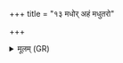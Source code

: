 +++
title = "१३ मधोर् अहं मधुतरो"

+++
<details><summary>मूलम् (GR)</summary>

मधोर् अहं मधुतरो  
मधुघान् मधुमत्तरः । +++(Bhatt. -mattarā(⟨ raḥ))+++  
आसनि किल मे मधु  
मुखे निमन्दनं कृतम् ॥
</details>